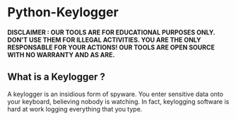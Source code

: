 # Python-Keylogger

#### **DISCLAIMER : OUR TOOLS ARE FOR EDUCATIONAL PURPOSES ONLY. DON'T USE THEM FOR ILLEGAL ACTIVITIES. YOU ARE THE ONLY RESPONSABLE FOR YOUR ACTIONS! OUR TOOLS ARE OPEN SOURCE WITH NO WARRANTY AND AS ARE.**

## What is a Keylogger ?
A keylogger is an insidious form of spyware. You enter sensitive data onto your keyboard, believing nobody is watching. In fact, keylogging software is hard at work logging everything that you type.